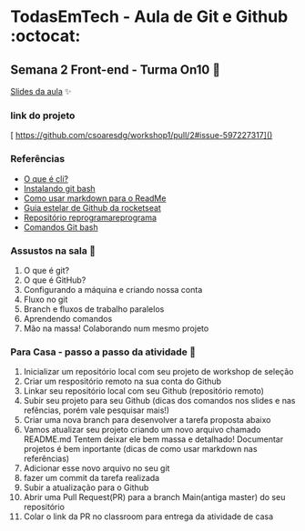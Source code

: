# TodasEmTech - Aula de Git e Github  :octocat:
## Semana 2 Front-end - Turma On10 💜

[Slides da aula](https://docs.google.com/presentation/d/1fA7hVbZUbIbbhfi5xhPFIwE5PVaN1NWizv8E5QoBJ-0/edit?usp=sharing)  :sparkles:

### link do projeto 
[ https://github.com/csoaresdg/workshop1/pull/2#issue-597227317]()


### Referências

* [O que é cli?](https://rockcontent.com/br/blog/cli/)
* [Instalando git bash](https://www.webdevdrops.com/git-bash-como-instalar-usar/)
* [Como usar markdown para o ReadMe](https://guides.github.com/pdfs/markdown-cheatsheet-online.pdf)
* [Guia estelar de Github da rocketseat](https://app.rocketseat.com.br/node/o-guia-estelar-de-git-hub)
* [Repositório reprogramareprograma](https://github.com/reprograma/On8-git-github)
* [Comandos Git bash](https://comandosgit.github.io/)

### Assustos na sala  :metal:

1. O que é git?
2. O que é GitHub?
3. Configurando a máquina e criando nossa conta 
4. Fluxo no git 
5. Branch e fluxos de trabalho paralelos
6. Aprendendo comandos
7. Mão na massa! Colaborando num mesmo projeto 

### Para Casa - passo a passo da atividade  :rocket:

1. Inicializar um repositório local com seu projeto de workshop de seleção 
1. Criar um respositório remoto na sua conta do Github
3. Linkar seu repositório local com seu Github (repositório remoto)
4. Subir seu projeto para seu Github (dicas dos comandos nos slides e nas refências, porém vale pesquisar mais!)
5. Criar uma nova branch para desenvolver a tarefa proposta abaixo 
6. Vamos atualizar seu projeto criando um novo arquivo chamado README.md  Tentem deixar ele bem massa e detalhado! Documentar projetos é bem inportante (dicas de como usar markdown nas referências)
7. Adicionar esse novo arquivo no seu git
8. fazer um commit da tarefa realizada
9. Subir a atualização para o Github
10. Abrir uma Pull Request(PR) para a branch Main(antiga master) do seu repositório
11. Colar o link da PR no classroom para entrega da atividade de casa




